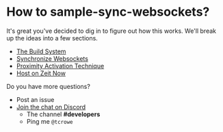 
# How to sample-sync-websockets?

It's great you've decided to dig in to figure out how this works. We'll break up the ideas into a few sections.

+ [The Build System](./build-system.md)
+ [Synchronize Websockets](./synchronize-websockets.md)
+ [Proximity Activation Technique](./proximity-activation.md)
+ [Host on Zeit Now](./host-on-zeit-now.md)

Do you have more questions?

+ Post an issue
+ [Join the chat on Discord](/https://discord.gg/k5ydeZp)
  * The channel **#developers**
  * Ping me `@tcrowe`
